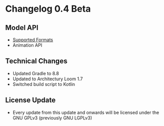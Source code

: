 # Changelog 0.4 Beta
## Model API
* [Supported Formats](https://mevislab.github.io/examples/tutorials/thirdparty/assimp/)
* Animation API

## Technical Changes
* Updated Gradle to 8.8
* Updated to Architectury Loom 1.7
* Switched build script to Kotlin

## License Update
* Every update from this update and onwards will be licensed under the GNU GPLv3 (previously GNU LGPLv3)